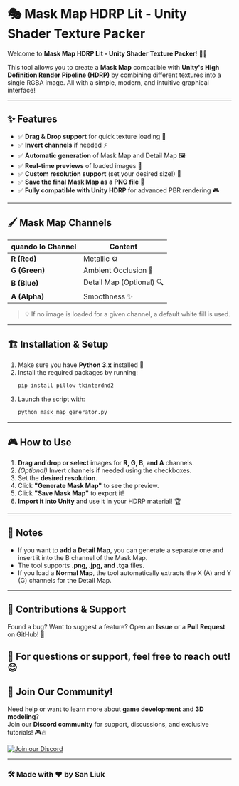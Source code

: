 # 🎭 Mask Map HDRP Lit - Unity Shader Texture Packer

Welcome to **Mask Map HDRP Lit - Unity Shader Texture Packer**! 🎨🚀

This tool allows you to create a **Mask Map** compatible with **Unity's High Definition Render Pipeline (HDRP)** by combining different textures into a single RGBA image. All with a simple, modern, and intuitive graphical interface!

---

## ✨ Features

- ✅ **Drag & Drop support** for quick texture loading 🎯
- ✅ **Invert channels** if needed ⚡
- ✅ **Automatic generation** of Mask Map and Detail Map 🖼️
- ✅ **Real-time previews** of loaded images 👀
- ✅ **Custom resolution support** (set your desired size!) 📏
- ✅ **Save the final Mask Map as a PNG file** 💾
- ✅ **Fully compatible with Unity HDRP** for advanced PBR rendering 🎮

---

## 🖌️ Mask Map Channels

| **quando lo Channel** | **Content**              |
| --------------------- | ------------------------ |
| **R (Red)**           | Metallic ⚙️              |
| **G (Green)**         | Ambient Occlusion 🌿     |
| **B (Blue)**          | Detail Map (Optional) 🔍 |
| **A (Alpha)**         | Smoothness ✨             |

> 💡 If no image is loaded for a given channel, a default white fill is used.

---

## 🏗️ Installation & Setup

1. Make sure you have **Python 3.x** installed 🐍
2. Install the required packages by running:
   ```sh
   pip install pillow tkinterdnd2
   ```
3. Launch the script with:
   ```sh
   python mask_map_generator.py
   ```

---

## 🎮 How to Use

1. **Drag and drop or select** images for **R, G, B, and A** channels.
2. *(Optional)* Invert channels if needed using the checkboxes.
3. Set the **desired resolution**.
4. Click **"Generate Mask Map"** to see the preview.
5. Click **"Save Mask Map"** to export it!
6. **Import it into Unity** and use it in your HDRP material! 🏆

---

## 📌 Notes

- If you want to **add a Detail Map**, you can generate a separate one and insert it into the B channel of the Mask Map.
- The tool supports **.png, .jpg, and .tga** files.
- If you load a **Normal Map**, the tool automatically extracts the X (A) and Y (G) channels for the Detail Map.

---

## 🚀 Contributions & Support

Found a bug? Want to suggest a feature? Open an **Issue** or a **Pull Request** on GitHub! 🎉

💬 For questions or support, feel free to reach out! 😊
---

## 💬 Join Our Community!

Need help or want to learn more about **game development** and **3D modeling**?  
Join our **Discord community** for support, discussions, and exclusive tutorials! 🎮🔥  

[![Join our Discord](https://img.shields.io/badge/Join%20us%20on-Discord-5865F2?logo=discord&logoColor=white)](https://discord.com/invite/8GBkm252cS)


---

### 🛠️ Made with ❤️ by San Liuk

